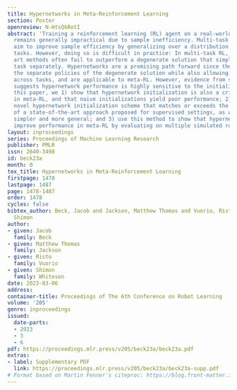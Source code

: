 ```yaml
---
title: Hypernetworks in Meta-Reinforcement Learning
section: Poster
openreview: N-HtsQkRotI
abstract: 'Training a reinforcement learning (RL) agent on a real-world robotics task
  remains generally impractical due to sample inefficiency. Multi-task RL and meta-RL
  aim to improve sample efficiency by generalizing over a distribution of related
  tasks. However, doing so is difficult in practice: In multi-task RL, state of the
  art methods often fail to outperform a degenerate solution that simply learns each
  task separately. Hypernetworks are a promising path forward since they replicate
  the separate policies of the degenerate solution while also allowing for generalization
  across tasks, and are applicable to meta-RL. However, evidence from supervised learning
  suggests hypernetwork performance is highly sensitive to the initialization. In
  this paper, we 1) show that hypernetwork initialization is also a critical factor
  in meta-RL, and that naive initializations yield poor performance; 2) propose a
  novel hypernetwork initialization scheme that matches or exceeds the performance
  of a state-of-the-art approach proposed for supervised settings, as well as being
  simpler and more general; and 3) use this method to show that hypernetworks can
  improve performance in meta-RL by evaluating on multiple simulated robotics benchmarks.'
layout: inproceedings
series: Proceedings of Machine Learning Research
publisher: PMLR
issn: 2640-3498
id: beck23a
month: 0
tex_title: Hypernetworks in Meta-Reinforcement Learning
firstpage: 1478
lastpage: 1487
page: 1478-1487
order: 1478
cycles: false
bibtex_author: Beck, Jacob and Jackson, Matthew Thomas and Vuorio, Risto and Whiteson,
  Shimon
author:
- given: Jacob
  family: Beck
- given: Matthew Thomas
  family: Jackson
- given: Risto
  family: Vuorio
- given: Shimon
  family: Whiteson
date: 2023-03-06
address:
container-title: Proceedings of The 6th Conference on Robot Learning
volume: '205'
genre: inproceedings
issued:
  date-parts:
  - 2023
  - 3
  - 6
pdf: https://proceedings.mlr.press/v205/beck23a/beck23a.pdf
extras:
- label: Supplementary PDF
  link: https://proceedings.mlr.press/v205/beck23a/beck23a-supp.pdf
# Format based on Martin Fenner's citeproc: https://blog.front-matter.io/posts/citeproc-yaml-for-bibliographies/
---
```

